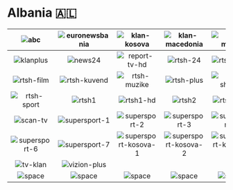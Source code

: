 # Albania 🇦🇱

| ![abc] | ![euronewsbania] | ![klan-kosova] | ![klan-macedonia] | ![klan-music] | ![klan-news] |
|:---:|:---:|:---:|:---:|:---:|:---:|
| ![klanplus] | ![news24] | ![report-tv-hd] | ![rtsh-24] | ![rtsh-agro] | ![rtsh-femije] |
| ![rtsh-film] | ![rtsh-kuvend] | ![rtsh-muzike] | ![rtsh-plus] | ![rtsh-shkolle] | ![rtsh-shqip] |
| ![rtsh-sport] | ![rtsh1] | ![rtsh1-hd] | ![rtsh2] | ![rtsh2-hd] | ![rtsh3] |
| ![scan-tv] | ![supersport-1] | ![supersport-2] | ![supersport-3] | ![supersport-4] | ![supersport-5] |
| ![supersport-6] | ![supersport-7] | ![supersport-kosova-1] | ![supersport-kosova-2] | ![supersport-kosova-3] | ![top-channel] |
| ![tv-klan] | ![vizion-plus] |  |  |  |  |
| ![space] | ![space] | ![space] | ![space] | ![space] | ![space] |

[abc]:https://raw.githubusercontent.com/tv-logo/tv-logos/main/countries/albania/abc-al.png
[euronewsbania]:https://raw.githubusercontent.com/tv-logo/tv-logos/main/countries/albania/euronews-albania-al.png
[klan-kosova]:https://raw.githubusercontent.com/tv-logo/tv-logos/main/countries/albania/klan-kosova-al.png
[klan-macedonia]:https://raw.githubusercontent.com/tv-logo/tv-logos/main/countries/albania/klan-macedonia-al.png
[klan-music]:https://raw.githubusercontent.com/tv-logo/tv-logos/main/countries/albania/klan-music-al.png
[klan-news]:https://raw.githubusercontent.com/tv-logo/tv-logos/main/countries/albania/klan-news-al.png
[klanplus]:https://raw.githubusercontent.com/tv-logo/tv-logos/main/countries/albania/klanplus-al.png
[news24]:https://raw.githubusercontent.com/tv-logo/tv-logos/main/countries/albania/news24-al.png
[report-tv-hd]:https://raw.githubusercontent.com/tv-logo/tv-logos/main/countries/albania/report-tv-hd-al.png
[rtsh-24]:https://raw.githubusercontent.com/tv-logo/tv-logos/main/countries/albania/rtsh-24-al.png
[rtsh-agro]:https://raw.githubusercontent.com/tv-logo/tv-logos/main/countries/albania/rtsh-agro-al.png
[rtsh-femije]:https://raw.githubusercontent.com/tv-logo/tv-logos/main/countries/albania/rtsh-femije-al.png
[rtsh-film]:https://raw.githubusercontent.com/tv-logo/tv-logos/main/countries/albania/rtsh-film-al.png
[rtsh-kuvend]:https://raw.githubusercontent.com/tv-logo/tv-logos/main/countries/albania/rtsh-kuvend-al.png
[rtsh-muzike]:https://raw.githubusercontent.com/tv-logo/tv-logos/main/countries/albania/rtsh-muzike-al.png
[rtsh-plus]:https://raw.githubusercontent.com/tv-logo/tv-logos/main/countries/albania/rtsh-plus-al.png
[rtsh-shkolle]:https://raw.githubusercontent.com/tv-logo/tv-logos/main/countries/albania/rtsh-shkolle-al.png
[rtsh-shqip]:https://raw.githubusercontent.com/tv-logo/tv-logos/main/countries/albania/rtsh-shqip-al.png
[rtsh-sport]:https://raw.githubusercontent.com/tv-logo/tv-logos/main/countries/albania/rtsh-sport-al.png
[rtsh1]:https://raw.githubusercontent.com/tv-logo/tv-logos/main/countries/albania/rtsh1-al.png
[rtsh1-hd]:https://raw.githubusercontent.com/tv-logo/tv-logos/main/countries/albania/rtsh1-hd-al.png
[rtsh2]:https://raw.githubusercontent.com/tv-logo/tv-logos/main/countries/albania/rtsh2-al.png
[rtsh2-hd]:https://raw.githubusercontent.com/tv-logo/tv-logos/main/countries/albania/rtsh2-hd-al.png
[rtsh3]:https://raw.githubusercontent.com/tv-logo/tv-logos/main/countries/albania/rtsh3-al.png
[scan-tv]:https://raw.githubusercontent.com/tv-logo/tv-logos/main/countries/albania/scan-tv-al.png
[supersport-1]:https://raw.githubusercontent.com/tv-logo/tv-logos/main/countries/albania/supersport-1-al.png
[supersport-2]:https://raw.githubusercontent.com/tv-logo/tv-logos/main/countries/albania/supersport-2-al.png
[supersport-3]:https://raw.githubusercontent.com/tv-logo/tv-logos/main/countries/albania/supersport-3-al.png
[supersport-4]:https://raw.githubusercontent.com/tv-logo/tv-logos/main/countries/albania/supersport-4-al.png
[supersport-5]:https://raw.githubusercontent.com/tv-logo/tv-logos/main/countries/albania/supersport-5-al.png
[supersport-6]:https://raw.githubusercontent.com/tv-logo/tv-logos/main/countries/albania/supersport-6-al.png
[supersport-7]:https://raw.githubusercontent.com/tv-logo/tv-logos/main/countries/albania/supersport-7-al.png
[supersport-kosova-1]:https://raw.githubusercontent.com/tv-logo/tv-logos/main/countries/albania/supersport-kosova-1-al.png
[supersport-kosova-2]:https://raw.githubusercontent.com/tv-logo/tv-logos/main/countries/albania/supersport-kosova-2-al.png
[supersport-kosova-3]:https://raw.githubusercontent.com/tv-logo/tv-logos/main/countries/albania/supersport-kosova-3-al.png
[top-channel]:https://raw.githubusercontent.com/tv-logo/tv-logos/main/countries/albania/top-channel-al.png
[tv-klan]:https://raw.githubusercontent.com/tv-logo/tv-logos/main/countries/albania/tv-klan-al.png
[vizion-plus]:https://raw.githubusercontent.com/tv-logo/tv-logos/main/countries/albania/vizion-plus-al.png

[Space]:../../misc/space-1500.png "Space"
